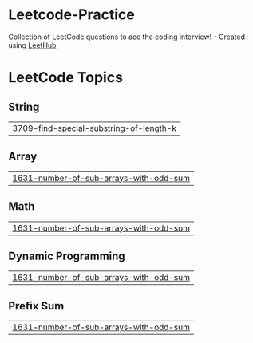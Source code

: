 # Leetcode-Practice
Collection of LeetCode questions to ace the coding interview! - Created using [LeetHub](https://github.com/QasimWani/LeetHub)

<!---LeetCode Topics Start-->
# LeetCode Topics
## String
|  |
| ------- |
| [3709-find-special-substring-of-length-k](https://github.com/naresh2002/Leetcode-Practice/tree/master/3709-find-special-substring-of-length-k) |
## Array
|  |
| ------- |
| [1631-number-of-sub-arrays-with-odd-sum](https://github.com/naresh2002/Leetcode-Practice/tree/master/1631-number-of-sub-arrays-with-odd-sum) |
## Math
|  |
| ------- |
| [1631-number-of-sub-arrays-with-odd-sum](https://github.com/naresh2002/Leetcode-Practice/tree/master/1631-number-of-sub-arrays-with-odd-sum) |
## Dynamic Programming
|  |
| ------- |
| [1631-number-of-sub-arrays-with-odd-sum](https://github.com/naresh2002/Leetcode-Practice/tree/master/1631-number-of-sub-arrays-with-odd-sum) |
## Prefix Sum
|  |
| ------- |
| [1631-number-of-sub-arrays-with-odd-sum](https://github.com/naresh2002/Leetcode-Practice/tree/master/1631-number-of-sub-arrays-with-odd-sum) |
<!---LeetCode Topics End-->
